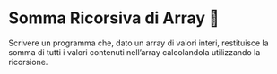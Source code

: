 # Somma Ricorsiva di Array 🛴

Scrivere un programma che, dato un array di valori interi, restituisce la somma di tutti i valori contenuti nell’array calcolandola utilizzando la ricorsione. 